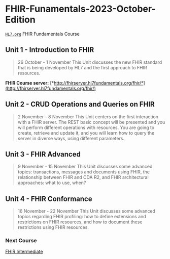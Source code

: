 # FHIR-Funamentals-2023-October-Edition
 [`HL7.org`](https://www.hl7.org/) FHIR Fundamentals Course

## Unit 1 - Introduction to FHIR
> 26 October - 1 November
> This Unit discusses the new FHIR standard that is being developed by HL7 and the first approach to FHIR resources.

**FHIR Course server:** [*http://fhirserver.hl7fundamentals.org/fhir/*](http://fhirserver.hl7fundamentals.org/fhir/)

## Unit 2 - CRUD Operations and Queries on FHIR
> 2 November - 8 November
> This Unit centers on the first interaction with a FHIR server. The REST basic concept will be presented and you will perform different operations with resources. You are going to create, retrieve and update it, and you will learn how to query the server in diverse ways, using different parameters.

## Unit 3 - FHIR Advanced
> 9 November - 15 November
> This Unit discusses some advanced topics: transactions, messages and documents using FHIR, the relationship between FHIR and CDA R2, and FHIR architectural approaches: what to use, when?


## Unit 4 - FHIR Conformance
> 16 November - 22 November
> This Unit discusses some advanced topics regarding FHIR profiling: how to define extensions and restrictions on FHIR resources, and how to document these restrictions using FHIR resources.


### Next Course

[FHIR Intermediate](https://www.hl7.org/training/fhir-intermediate.cfm?ref=nav)